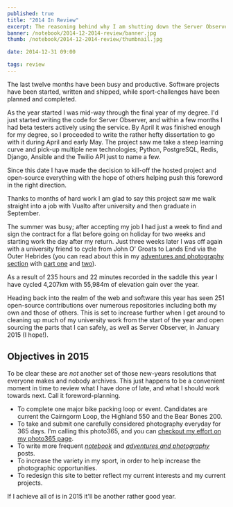```yaml
---
published: true
title: "2014 In Review"
excerpt: The reasoning behind why I am shutting down the Server Observer service, and what's coming next for it.
banner: /notebook/2014-12-2014-review/banner.jpg
thumb: /notebook/2014-12-2014-review/thumbnail.jpg

date: 2014-12-31 09:00

tags: review
---
```


The last twelve months have been busy and productive. Software projects have been started, written and shipped, while sport-challenges have been planned and completed.

As the year started I was mid-way through the final year of my degree. I'd just started writing the code for Server Observer, and within a few months I had beta testers actively using the service. By April it was finished enough for my degree, so I proceeded to write the rather hefty dissertation to go with it during April and early May. The project saw me take a steep learning curve and pick-up multiple new technologies; Python, PostgreSQL, Redis, Django, Ansible and the Twilio API just to name a few.

Since this date I have made the decision to kill-off the hosted project and open-source everything with the hope of others helping push this foreword in the right direction.

Thanks to months of hard work I am glad to say this project saw me walk straight into a job with Vualto after university and then graduate in September.

The summer was busy; after accepting my job I had just a week to find and sign the contract for a flat before going on holiday for two weeks and starting work the day after my return. Just three weeks later I was off again with a university friend to cycle from John O' Groats to Lands End via the Outer Hebrides (you can read about this in my [adventures and photography section](/adventures-photography/ "Aventures and Photography") with [part one](/adventures-photography/2014/11/JOGLE/ "John O' Groats to Lands End Part One") and [two](/adventures-photography/2014/12/JOGLE-2/ "John O' Groats to Land End Part Two")).

As a result of 235 hours and 22 minutes recorded in the saddle this year I have cycled 4,207km with 55,984m of elevation gain over the year.

Heading back into the realm of the web and software this year has seen 251 open-source contributions over numerous repositories including both my own and those of others. This is set to increase further when I get around to cleaning up much of my university work from the start of the year and open sourcing the parts that I can safely, as well as Server Observer, in January 2015 (I hope!).

## Objectives in 2015

To be clear these are *not* another set of those new-years resolutions that everyone makes and nobody archives. This just happens to be a convenient moment in time to review what I have done of late, and what I should work towards next. Call it foreword-planning.

* To complete one major bike packing loop or event. Candidates are current the Cairngorm Loop, the Highland 550 and the Bear Bones 200.
* To take and submit one carefully considered photography everyday for 365 days. I'm calling this photo365, and you can [checkout my effort on my photo365 page](/photo365 "Photo365 Challenge Page").
* To write more frequent *[notebook](/notebook "The Thoughts, Problems and Solutions of a Web Developer")* and *[adventures and photography](/adventures-photography "Adventures and dabbling with Digital Photography")* posts.
* To increase the variety in my sport, in order to help increase the photographic opportunities.
* To redesign this site to better reflect my current interests and my current projects.

If I achieve all of is in 2015 it'll be another rather good year.
